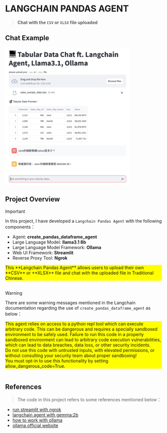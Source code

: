 # LANGCHAIN PANDAS AGENT

> **Chat with the `CSV` or `XLSX` file uploaded**

## Chat Example
<img width="400" src="./readme_sources/Langchain-pandas-agent-demo.png">

## Project Overview
> [!IMPORTANT]
> In this project, I have developed a `Langchain Pandas Agent` with the following components：
> - Agent: **create_pandas_dataframe_agent**
> - Large Language Model: **llama3.1 8b**
> - Large Language Model Framework: **Ollama**
> - Web UI Framework: **Streamlit**
> - Reverse Proxy Tool: **Ngrok**

<aside style="background-color:yellow;">This **Langchain Pandas Agent** allows users to upload their own **CSV** or **XLSX** file and chat with the uploaded file in Traditional Chinese.</aside><br>

> [!WARNING]
> There are some warning messages mentioned in the Langchain documentation regarding the use of `create_pandas_dataframe_agent` as below：

<aside style="background-color:yellow;">This agent relies on access to a python repl tool which can execute arbitrary code. This can be dangerous and requires a specially sandboxed environment to be safely used. Failure to run this code in a properly sandboxed environment can lead to arbitrary code execution vulnerabilities, which can lead to data breaches, data loss, or other security incidents.<br>
Do not use this code with untrusted inputs, with elevated permissions, or without consulting your security team about proper sandboxing!<br>
You must opt-in to use this functionality by setting allow_dangerous_code=True.</aside><br>

## References
> The code in this project refers to some references mentioned below：
- [run streamlit with ngrok](https://www.kaggle.com/code/amlanmohanty1/build-web-app-for-heart-disease-with-streamlit#Write-a-file-for-creating-web-app)
- [langchain agent with gemma:2b](https://www.youtube.com/watch?v=u3SGDvOVyO4)
- [how to work with ollama](https://stackoverflow.com/questions/78394289/running-ollama-on-kaggle)
- [ollama official website](https://ollama.com/library/llama3.1:8b)
